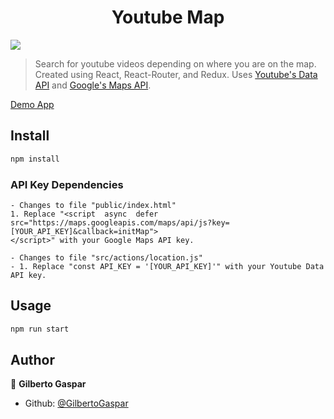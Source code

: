 
<h1 align="center">Youtube Map </h1>
<p>
  <img src="https://img.shields.io/badge/version-1.0-blue.svg?cacheSeconds=2592000" />
</p>

> Search for youtube videos depending on where you are on the map. Created using React, React-Router, and Redux. Uses [Youtube's Data API](https://developers.google.com/youtube/v3/) and [Google's Maps API](https://developers.google.com/maps/documentation/javascript/tutorial).

[Demo App](https://youtube-map.netlify.com/)

## Install

```sh
npm install
```
### API Key Dependencies
```
- Changes to file "public/index.html"
1. Replace "<script  async  defer
src="https://maps.googleapis.com/maps/api/js?key=[YOUR_API_KEY]&callback=initMap">
</script>" with your Google Maps API key.

- Changes to file "src/actions/location.js"
- 1. Replace "const API_KEY = '[YOUR_API_KEY]'" with your Youtube Data API key.
```

## Usage

```sh
npm run start
```

## Author

👤 **Gilberto Gaspar**

* Github: [@GilbertoGaspar](https://github.com/GilbertoGaspar)

